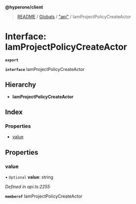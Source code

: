 **@hyperone/client**

> [README](../README.md) / [Globals](../globals.md) / ["api"](../modules/_api_.md) / IamProjectPolicyCreateActor

# Interface: IamProjectPolicyCreateActor

**`export`** 

**`interface`** IamProjectPolicyCreateActor

## Hierarchy

* **IamProjectPolicyCreateActor**

## Index

### Properties

* [value](_api_.iamprojectpolicycreateactor.md#value)

## Properties

### value

• `Optional` **value**: string

*Defined in api.ts:2255*

**`memberof`** IamProjectPolicyCreateActor

